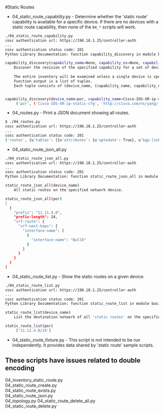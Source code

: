 #Static Routes

* 04_static\_route\_capability.py - Determine whether the 'static route' capability is available for a specific device. If there are no devices with a static route capability, then none of the `04_*` scripts will work.

```bash
./04_static_route_capability.py 
cosc authentication url: https://198.18.1.25/controller-auth
...
cosc authentication status code: 201
Python Library Documentation: function capability_discovery in module basics.inventory

capability_discovery(capability_name=None, capability_ns=None, capability_revision=None, device_name=None)
    Discover the revision of the specified capability for a set of devices.
    
    The entire inventory will be examined unless a single device is specified.
    Function output is a list of tuples. 
    Each tuple consists of (device_name, (capability_name, capability_ns, capability_revision).


capability_discovery(device_name=por, capability_name=Cisco-IOS-XR-ip-static-cfg, capability_ns=http://cisco.com/ns/yang/)
	 ('por', ('Cisco-IOS-XR-ip-static-cfg', 'http://cisco.com/ns/yang/', '2015-01-07'))
```

* 04_routes.py - Print a JSON document showing all routes.

```bash
$ ./04_routes.py
cosc authentication url: https://198.18.1.25/controller-auth
...
cosc authentication status code: 201
('routes', {u'tables': [{u'attributes': {u'uptodate': True}, u'bgp-linkstate:linkstate-routes': {u'linkstate-route': [{u'ip-reachability-information': u'56.0.0.0/24', u'protocol-id': u'isis-level2', u'attributes': {u'origin': {u'value': u'igp'}, u'local-pref': {u'pref': 100}, u'prefix-attributes': {u'prefix-metric': 10}, u'as-path': {}}, u'identifier': 0, u'route-key': u'AAMALwIAAAAAAAAAAAEAABoCAAAEAAD/4AIBAAQeHh4eAgMABgAAAAAAMAEJAAQYOAAA', u'advertising-node-descriptors': {u'domain-id': 505290270, u'as-number': 65504, u'isis-node': {u'iso-system-id': u'AAAAAAAw'}}},...

```

* 04_static\_route\_json_all.py  

```bash
./04_static_route_json_all.py 
cosc authentication url: https://198.18.1.25/controller-auth
...
cosc authentication status code: 201
Python Library Documentation: function static_route_json_all in module basics.routes

static_route_json_all(device_name)
    All static routes on the specified network device.

static_route_json_all(por)
[
  {
    "prefix": "11.11.4.0", 
    "prefix-length": 24, 
    "vrf-route": {
      "vrf-next-hops": {
        "interface-name": [
          {
            "interface-name": "Null0"
          }
        ]
      }
    }
  }
]
```

* 04_static_route_list.py - Show the static routes on a given device.

```bash
./04_static_route_list.py 
cosc authentication url: https://198.18.1.25/controller-auth
...
cosc authentication status code: 201
Python Library Documentation: function static_route_list in module basics.routes

static_route_list(device_name)
    List the destination network of all 'static routes' on the specified device.

static_route_list(por)
	 ['11.11.4.0/24']
```

* 04_static_route_fixture.py - This script is not intended to be run independently. It provides data shared by 'static route' sample scripts.

## These scripts have issues related to double encoding

04_inventory_static_route.py   
04_static_route_create.py      
04_static_route_exists.py    
04_static_route_json.py  
04_topology.py
04_static_route_delete_all.py  
04_static_route_delete.py      

